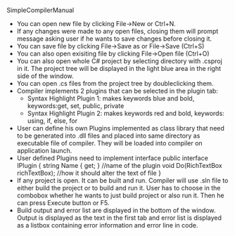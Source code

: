 SimpleCompilerManual
  - You can open new file by clicking File->New or Ctrl+N.
  - If any changes were made to any open files, closing them will prompt message asking user if he wants to save changes before closing it.
  - You can save file by clicking File->Save as or File->Save (Ctrl+S)
  - You can also open exisiting file by clicking File->Open file (Ctrl+O)
  - You can also open whole C# project by selecting directory with .csproj in it. The project tree will be displayed in the light blue area in the right side of the window.
  - You can open .cs files from the project tree by doubleclicking them.
  - Compiler implements 2 plugins that can be selected in the plugin tab:
    - Syntax Highlight Plugin 1: makes keywords blue and bold, keywords:get, set, public, private
    - Syntax Highlight Plugin 2: makes keywords red and bold, keywords: using, if, else, for
  - User can define his own Plugins implemented as class library that need to be generated into .dll files and placed into same directory as executable file of compiler. They will be loaded into compiler on application launch.
  - User defined Plugins need to implement interface
        public interface IPlugin
        {
            string Name { get; } //name of the plugin
            void Do(RichTextBox richTextBox); //how it should alter the text of file
        }
  - If any project is open. It can be built and run. Compiler will use .sln file to either build the project or to build and run it. User has to choose in the combobox whether he wants to just build project or also run it. Then he can press Execute button or F5.
  - Build output and error list are displayed in the bottom of the window. Output is displayed as the text in the first tab and error list is displayed as a listbox containing error information and error line in code. 
